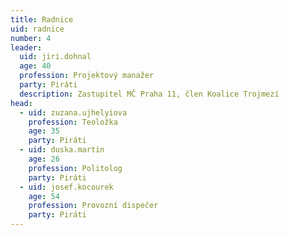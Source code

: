 ```yaml
---
title: Radnice
uid: radnice
number: 4
leader:
  uid: jiri.dohnal
  age: 40
  profession: Projektový manažer
  party: Piráti
  description: Zastupitel MČ Praha 11, člen Koalice Trojmezí
head: 
  - uid: zuzana.ujhelyiova
    profession: Teoložka
    age: 35
    party: Piráti
  - uid: duska.martin
    age: 26
    profession: Politolog
    party: Piráti  
  - uid: josef.kocourek
    age: 54
    profession: Provozní dispečer
    party: Piráti
---
```

